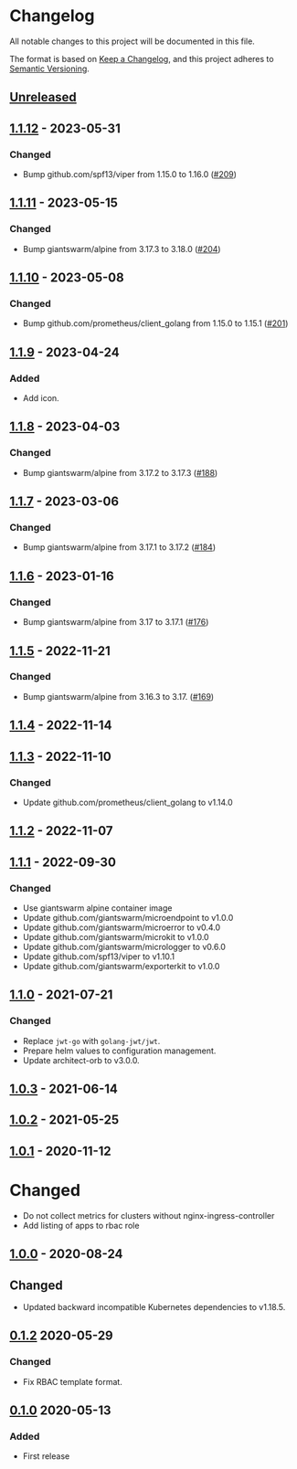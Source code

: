 # Changelog

All notable changes to this project will be documented in this file.

The format is based on [Keep a Changelog](https://keepachangelog.com/en/1.0.0/),
and this project adheres to [Semantic Versioning](https://semver.org/spec/v2.0.0.html).


## [Unreleased]

## [1.1.12] - 2023-05-31

### Changed

- Bump github.com/spf13/viper from 1.15.0 to 1.16.0 ([#209](https://github.com/giantswarm/ingress-exporter/pull/209))

## [1.1.11] - 2023-05-15

### Changed

- Bump giantswarm/alpine from 3.17.3 to 3.18.0 ([#204](https://github.com/giantswarm/ingress-exporter/pull/204))

## [1.1.10] - 2023-05-08

### Changed

- Bump github.com/prometheus/client_golang from 1.15.0 to 1.15.1 ([#201](https://github.com/giantswarm/ingress-exporter/pull/201))

## [1.1.9] - 2023-04-24

### Added

- Add icon.

## [1.1.8] - 2023-04-03

### Changed

- Bump giantswarm/alpine from 3.17.2 to 3.17.3 ([#188](https://github.com/giantswarm/ingress-exporter/pull/188))

## [1.1.7] - 2023-03-06

### Changed

- Bump giantswarm/alpine from 3.17.1 to 3.17.2 ([#184](https://github.com/giantswarm/ingress-exporter/pull/184))

## [1.1.6] - 2023-01-16

### Changed

- Bump giantswarm/alpine from 3.17 to 3.17.1 ([#176](https://github.com/giantswarm/ingress-exporter/pull/176))

## [1.1.5] - 2022-11-21

### Changed

- Bump giantswarm/alpine from 3.16.3 to 3.17. ([#169](https://github.com/giantswarm/ingress-exporter/pull/169))

## [1.1.4] - 2022-11-14

## [1.1.3] - 2022-11-10

### Changed

- Update github.com/prometheus/client_golang to v1.14.0

## [1.1.2] - 2022-11-07

## [1.1.1] - 2022-09-30

### Changed

- Use giantswarm alpine container image
- Update github.com/giantswarm/microendpoint to v1.0.0
- Update github.com/giantswarm/microerror to v0.4.0
- Update github.com/giantswarm/microkit to v1.0.0
- Update github.com/giantswarm/micrologger to v0.6.0
- Update github.com/spf13/viper to v1.10.1
- Update github.com/giantswarm/exporterkit to v1.0.0

## [1.1.0] - 2021-07-21

### Changed

- Replace `jwt-go` with `golang-jwt/jwt`.
- Prepare helm values to configuration management.
- Update architect-orb to v3.0.0.

## [1.0.3] - 2021-06-14

## [1.0.2] - 2021-05-25

## [1.0.1] - 2020-11-12

# Changed

- Do not collect metrics for clusters without nginx-ingress-controller
- Add listing of apps to rbac role

## [1.0.0] - 2020-08-24

## Changed

- Updated backward incompatible Kubernetes dependencies to v1.18.5.

## [0.1.2] 2020-05-29

### Changed
- Fix RBAC template format.

## [0.1.0] 2020-05-13

### Added
- First release

[Unreleased]: https://github.com/giantswarm/ingress-exporter/compare/v1.1.12...HEAD
[1.1.12]: https://github.com/giantswarm/ingress-exporter/compare/v1.1.11...v1.1.12
[1.1.11]: https://github.com/giantswarm/ingress-exporter/compare/v1.1.10...v1.1.11
[1.1.10]: https://github.com/giantswarm/ingress-exporter/compare/v1.1.9...v1.1.10
[1.1.9]: https://github.com/giantswarm/ingress-exporter/compare/v1.1.8...v1.1.9
[1.1.8]: https://github.com/giantswarm/ingress-exporter/compare/v1.1.7...v1.1.8
[1.1.7]: https://github.com/giantswarm/ingress-exporter/compare/v1.1.6...v1.1.7
[1.1.6]: https://github.com/giantswarm/ingress-exporter/compare/v1.1.5...v1.1.6
[1.1.5]: https://github.com/giantswarm/ingress-exporter/compare/v1.1.4...v1.1.5
[1.1.4]: https://github.com/giantswarm/ingress-exporter/compare/v1.1.3...v1.1.4
[1.1.3]: https://github.com/giantswarm/ingress-exporter/compare/v1.1.2...v1.1.3
[1.1.2]: https://github.com/giantswarm/ingress-exporter/compare/v1.1.1...v1.1.2
[1.1.1]: https://github.com/giantswarm/ingress-exporter/compare/v1.1.0...v1.1.1
[1.1.0]: https://github.com/giantswarm/ingress-exporter/compare/v1.0.3...v1.1.0
[1.0.3]: https://github.com/giantswarm/ingress-exporter/compare/v1.0.2...v1.0.3
[1.0.2]: https://github.com/giantswarm/ingress-exporter/compare/v1.0.1...v1.0.2
[1.0.1]: https://github.com/giantswarm/ingress-exporter/compare/v1.0.0...v1.0.1
[1.0.0]: https://github.com/giantswarm/ingress-exporter/compare/v0.1.2...v1.0.0
[0.1.2]: https://github.com/giantswarm/ingress-exporter/compare/v0.1.0..v0.1.2
[0.1.0]: https://github.com/giantswarm/ingress-exporter/releases/tag/v0.1.0
